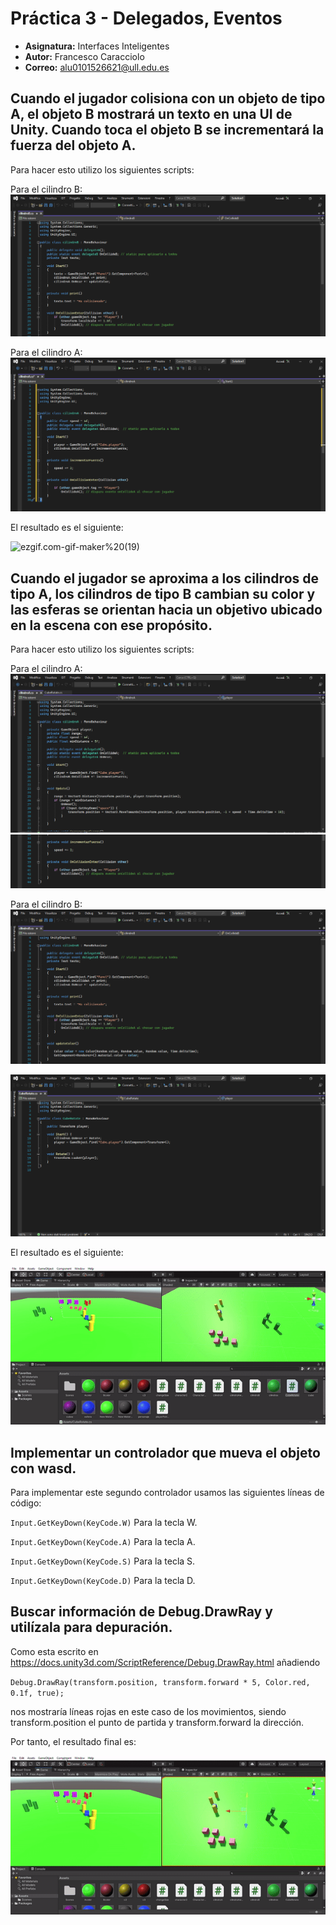 # Práctica 3 - Delegados, Eventos
* **Asignatura:** Interfaces Inteligentes
* **Autor:** Francesco Caracciolo
* **Correo:** alu0101526621@ull.edu.es


## Cuando el jugador colisiona con un objeto de tipo A, el objeto B mostrará un texto en una UI de Unity. Cuando toca el objeto B se incrementará la fuerza del objeto A.
Para hacer esto utilizo los siguientes scripts:


Para el cilindro B:
![Screenshot%20(5501)](https://github.com/FrancescoCaracciolo98/Practica3-Delegados-Eventos/blob/main/Screenshot%20(5501).png)


Para el cilindro A:
![Screenshot%20(5502)](https://github.com/FrancescoCaracciolo98/Practica3-Delegados-Eventos/blob/main/Screenshot%20(5502).png)


El resultado es el siguiente:


![ezgif.com-gif-maker%20(19)](https://github.com/FrancescoCaracciolo98/Practica3-Delegados-Eventos/blob/main/ezgif.com-gif-maker%20(19).gif)


## Cuando el jugador se aproxima a los cilindros de tipo A, los cilindros de tipo B cambian su color y las esferas se orientan hacia un objetivo ubicado en la escena con ese propósito.
Para hacer esto utilizo los siguientes scripts:


Para el cilindro A:
![Screenshot%20(5497)](https://github.com/FrancescoCaracciolo98/Practica3-Delegados-Eventos/blob/main/Screenshot%20(5497).png)
![Screenshot%20(5498)](https://github.com/FrancescoCaracciolo98/Practica3-Delegados-Eventos/blob/main/Screenshot%20(5498).png)


Para el cilindro B:
![Screenshot%20(5499)](https://github.com/FrancescoCaracciolo98/Practica3-Delegados-Eventos/blob/main/Screenshot%20(5499).png)


![Screenshot%20(5500)](https://github.com/FrancescoCaracciolo98/Practica3-Delegados-Eventos/blob/main/Screenshot%20(5500).png)


El resultado es el siguiente:


![ezgif.com-gif-maker%20(18)](https://github.com/FrancescoCaracciolo98/Practica3-Delegados-Eventos/blob/main/ezgif.com-gif-maker%20(18).gif)


## Implementar un controlador que mueva el objeto con wasd.

Para implementar este segundo controlador usamos las siguientes líneas de código:

`Input.GetKeyDown(KeyCode.W)` Para la tecla W.

`Input.GetKeyDown(KeyCode.A)` Para la tecla A.

`Input.GetKeyDown(KeyCode.S)` Para la tecla S.

`Input.GetKeyDown(KeyCode.D)` Para la tecla D.





## Buscar información de Debug.DrawRay y utilízala para depuración.

Como esta escrito en https://docs.unity3d.com/ScriptReference/Debug.DrawRay.html añadiendo 

`Debug.DrawRay(transform.position, transform.forward * 5, Color.red, 0.1f, true);`

nos mostraría líneas rojas en este caso de los movimientos, siendo transform.position el punto de partida y transform.forward la dirección.

Por tanto, el resultado final es:

![ezgif.com-gif-maker%20(17)](https://github.com/FrancescoCaracciolo98/Practica3-Delegados-Eventos/blob/main/ezgif.com-gif-maker%20(17).gif)

